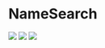 # NameSearch
![](https://raw.github.com/wweerrbb/NameSearch/master/Picture1.jpg)
![](https://raw.github.com/wweerrbb/NameSearch/master/Picture2.jpg)
![](https://raw.github.com/wweerrbb/NameSearch/master/Picture3.jpg)
